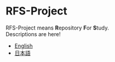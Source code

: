 # RFS-Project

RFS-Project means **R**epository **F**or **S**tudy.  
Descriptions are here!
 - [English](/en)
 - [日本語](/jp/)

